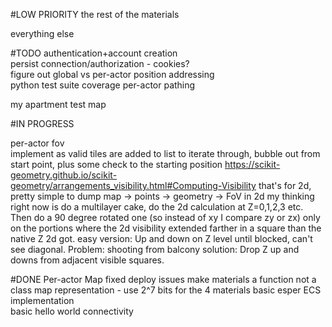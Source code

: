 #LOW PRIORITY
the rest of the materials  

everything else  

#TODO
authentication+account creation  
persist connection/authorization - cookies?  
figure out global vs per-actor position addressing  
python test suite coverage
per-actor pathing

my apartment test map

#IN PROGRESS

per-actor fov  
    implement as valid tiles are added to list to iterate through, bubble out from start point, plus some check to the 
    starting position
    https://scikit-geometry.github.io/scikit-geometry/arrangements_visibility.html#Computing-Visibility
    that's for 2d, pretty simple to dump map -> points -> geometry -> FoV in 2d
    my thinking right now is do a multilayer cake, do the 2d calculation at Z=0,1,2,3 etc. Then do a 90 degree rotated 
    one (so instead of xy I compare zy or zx) only on the portions where the 2d visibility extended farther in a square
    than the native Z 2d got.
    easy version: Up and down on Z level until blocked, can't see diagonal. Problem: shooting from balcony
    solution: Drop Z up and downs from adjacent visible squares. 



#DONE
Per-actor Map 
fixed deploy issues
make materials a function not a class
map representation - use 2^7 bits for the 4 materials
basic esper ECS implementation  
basic hello world connectivity
